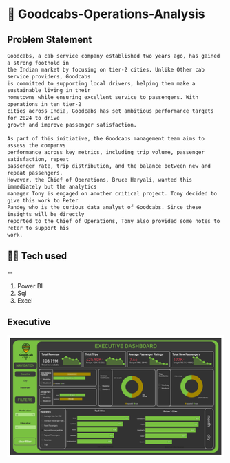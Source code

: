 # 🚕 Goodcabs-Operations-Analysis

## Problem Statement
    Goodcabs, a cab service company established two years ago, has gained a strong foothold in
    the Indian market by focusing on tier-2 cities. Unlike Other cab service providers, Goodcabs
    is committed to supporting local drivers, helping them make a sustainable living in their
    hometowns while ensuring excellent service to passengers. With operations in ten tier-2
    cities across India, Goodcabs has set ambitious performance targets for 2024 to drive
    growth and improve passenger satisfaction.
    
    As part of this initiative, the Goodcabs management team aims to assess the companvs
    performance across key metrics, including trip volume, passenger satisfaction, repeat
    passenger rate, trip distribution, and the balance between new and repeat passengers.
    However, the Chief of Operations, Bruce Haryali, wanted this immediately but the analytics
    manager Tony is engaged on another critical project. Tony decided to give this work to Peter
    Pandey who is the curious data analyst of Goodcabs. Since these insights will be directly
    reported to the Chief of Operations, Tony also provided some notes to Peter to support his
    work.

## 👨‍💻 Tech used
--

1. Power BI
2. Sql
3. Excel

## Executive 
![Executive](Dashboard/executive.jpg)
